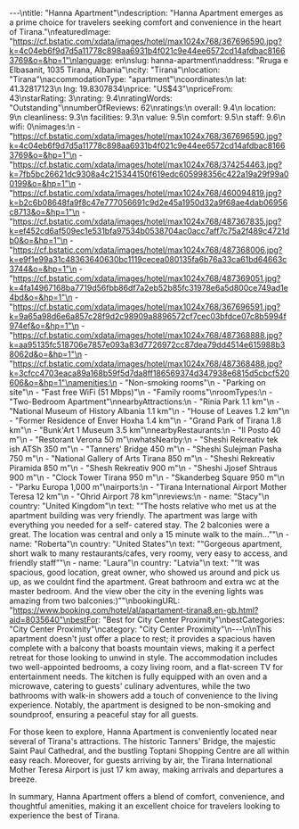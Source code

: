 ---\ntitle: "Hanna Apartment"\ndescription: "Hanna Apartment emerges as a prime choice for travelers seeking comfort and convenience in the heart of Tirana."\nfeaturedImage: "https://cf.bstatic.com/xdata/images/hotel/max1024x768/367696590.jpg?k=4c04eb6f9d7d5a11778c898aa6931b4f021c9e44ee6572cd14afdbac81663769&o=&hp=1"\nlanguage: en\nslug: hanna-apartment\naddress: "Rruga e Elbasanit, 1035 Tirana, Albania"\ncity: "Tirana"\nlocation: "Tirana"\naccommodationType: "apartment"\ncoordinates:\n  lat: 41.32817123\n  lng: 19.8307834\nprice: "US$43"\npriceFrom: 43\nstarRating: 3\nrating: 9.4\nratingWords: "Outstanding"\nnumberOfReviews: 62\nratings:\n  overall: 9.4\n  location: 9\n  cleanliness: 9.3\n  facilities: 9.3\n  value: 9.5\n  comfort: 9.5\n  staff: 9.6\n  wifi: 0\nimages:\n  - "https://cf.bstatic.com/xdata/images/hotel/max1024x768/367696590.jpg?k=4c04eb6f9d7d5a11778c898aa6931b4f021c9e44ee6572cd14afdbac81663769&o=&hp=1"\n  - "https://cf.bstatic.com/xdata/images/hotel/max1024x768/374254463.jpg?k=7fb5bc26621dc9308a4c215344150f619edc605998356c422a19a29f99a00199&o=&hp=1"\n  - "https://cf.bstatic.com/xdata/images/hotel/max1024x768/460094819.jpg?k=b2c6b08648fa9f8c47e777056691c9d2e45a1950d32a9f68ae4dab06956c8713&o=&hp=1"\n  - "https://cf.bstatic.com/xdata/images/hotel/max1024x768/487367835.jpg?k=ef452cd6af509ec1e531bfa97534b0538704ac0acc7aff7c75a2f489c4721db0&o=&hp=1"\n  - "https://cf.bstatic.com/xdata/images/hotel/max1024x768/487368006.jpg?k=e9f1e99a31c48363640630bc1119cecea080135fa6b76a33ca61bd64663c3744&o=&hp=1"\n  - "https://cf.bstatic.com/xdata/images/hotel/max1024x768/487369051.jpg?k=4fa14967168ba7719d56fbb86df7a2eb52b85fc31978e6a5d800ce749ad1e4bd&o=&hp=1"\n  - "https://cf.bstatic.com/xdata/images/hotel/max1024x768/367696591.jpg?k=9a65a98d6e6a857c28f9d2c98909a8896572cf7cec03bfdce07c8b5994f974ef&o=&hp=1"\n  - "https://cf.bstatic.com/xdata/images/hotel/max1024x768/487368888.jpg?k=aa95135fc518706e7857e093a83d7726972cc87dea79dd4514e615988b38062d&o=&hp=1"\n  - "https://cf.bstatic.com/xdata/images/hotel/max1024x768/487368488.jpg?k=3cfcc4703eaca89a168b59f5d7da8ff186569374d347938e6815d5cbcf520606&o=&hp=1"\namenities:\n  - "Non-smoking rooms"\n  - "Parking on site"\n  - "Fast free WiFi (51 Mbps)"\n  - "Family rooms"\nroomTypes:\n  - "Two-Bedroom Apartment"\nnearbyAttractions:\n  - "Rinia Park 1.1 km"\n  - "National Museum of History Albania 1.1 km"\n  - "House of Leaves 1.2 km"\n  - "Former Residence of Enver Hoxha 1.4 km"\n  - "Grand Park of Tirana 1.8 km"\n  - "Bunk'Art 1 Museum 3.5 km"\nnearbyRestaurants:\n  - "Il Posto 40 m"\n  - "Restorant Verona 50 m"\nwhatsNearby:\n  - "Sheshi Rekreativ tek ish ATSh 350 m"\n  - "Tanners' Bridge 450 m"\n  - "Sheshi Sulejman Pasha 750 m"\n  - "National Gallery of Arts Tirana 850 m"\n  - "Sheshi Rekreativ Piramida 850 m"\n  - "Shesh Rekreativ 900 m"\n  - "Sheshi Jjosef Shtraus 900 m"\n  - "Clock Tower Tirana 950 m"\n  - "Skanderbeg Square 950 m"\n  - "Parku Europa 1,000 m"\nairports:\n  - "Tirana International Airport Mother Teresa 12 km"\n  - "Ohrid Airport 78 km"\nreviews:\n  - name: "Stacy"\n    country: "United Kingdom"\n    text: "“The hosts relative who met us at the apartment building was very friendly. The apartment was large with everything you needed for a self- catered stay. The 2 balconies were a great. The location was central and only a 15 minute walk to the main...”"\n  - name: "Roberta"\n    country: "United States"\n    text: "“Gorgeous apartment, short walk to many restaurants/cafes, very roomy, very easy to access, and friendly staff”"\n  - name: "Laura"\n    country: "Latvia"\n    text: "“It was spacious, good location, great owner, who showed us around and pick us up, as we couldnt find the apartment. Great bathroom and extra wc at the master bedroom. And the view ober the city in the evening lights was amazing from two balconies:)”"\nbookingURL: "https://www.booking.com/hotel/al/apartament-tirana8.en-gb.html?aid=8035640"\nbestFor: "Best for City Center Proximity"\nbestCategories: "City Center Proximity"\ncategory: "City Center Proximity"\n---\n\nThis apartment doesn't just offer a place to rest; it provides a spacious haven complete with a balcony that boasts mountain views, making it a perfect retreat for those looking to unwind in style. The accommodation includes two well-appointed bedrooms, a cozy living room, and a flat-screen TV for entertainment needs. The kitchen is fully equipped with an oven and a microwave, catering to guests' culinary adventures, while the two bathrooms with walk-in showers add a touch of convenience to the living experience. Notably, the apartment is designed to be non-smoking and soundproof, ensuring a peaceful stay for all guests.

For those keen to explore, Hanna Apartment is conveniently located near several of Tirana's attractions. The historic Tanners' Bridge, the majestic Saint Paul Cathedral, and the bustling Toptani Shopping Centre are all within easy reach. Moreover, for guests arriving by air, the Tirana International Mother Teresa Airport is just 17 km away, making arrivals and departures a breeze.

In summary, Hanna Apartment offers a blend of comfort, convenience, and thoughtful amenities, making it an excellent choice for travelers looking to experience the best of Tirana.